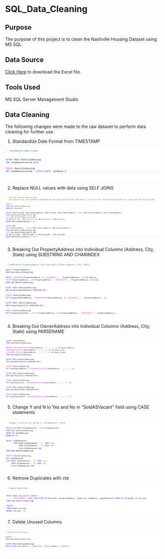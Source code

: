 # SQL_Data_Cleaning

## Purpose
The purpose of this project is to clean the Nashville Housing Dataset using MS SQL.

## Data Source

[Click Here](https://github.com/Sukanya807/SQL_Data_Cleaning/blob/main/Nashville%20Housing%20Data%20for%20Data%20Cleaning.xlsx) to download the Excel file.

## Tools Used

MS SQL Server Management Studio

## Data Cleaning

The following changes were made to the raw dataset to perform data cleaning for further use.

1. Standardize Date Format from TIMESTAMP

![](resources/question_1.png)

2. Replace NULL values with data using SELF JOINS

![](resources/question_2.png)

3. Breaking Out PropertyAddress into Individual Columns (Address, City, State) using SUBSTRING AND CHARINDEX

![](resources/question_3.png)

4. Breaking Out OwnerAddress into Individual Columns (Address, City, State) using PARSENAME

![](resources/question_4.png)

5. Change Y and N to Yes and No in "SoldASVacant" field using CASE statements

![](resources/question_5.png)

6. Remove Duplicates with cte

![](resources/question_6.png)

7. Delete Unused Columns

![](resources/question_7.png)
